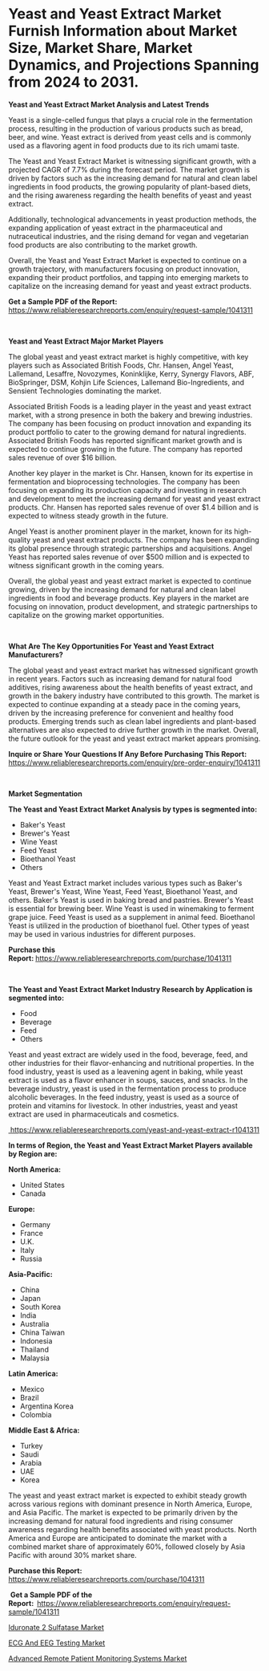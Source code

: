 <p><h1>Yeast and Yeast Extract Market Furnish Information about Market Size, Market Share, Market Dynamics, and Projections Spanning from 2024 to 2031.</h1></p><p><strong>Yeast and Yeast Extract Market Analysis and Latest Trends</strong></p>
<p><p>Yeast is a single-celled fungus that plays a crucial role in the fermentation process, resulting in the production of various products such as bread, beer, and wine. Yeast extract is derived from yeast cells and is commonly used as a flavoring agent in food products due to its rich umami taste.</p><p>The Yeast and Yeast Extract Market is witnessing significant growth, with a projected CAGR of 7.7% during the forecast period. The market growth is driven by factors such as the increasing demand for natural and clean label ingredients in food products, the growing popularity of plant-based diets, and the rising awareness regarding the health benefits of yeast and yeast extract.</p><p>Additionally, technological advancements in yeast production methods, the expanding application of yeast extract in the pharmaceutical and nutraceutical industries, and the rising demand for vegan and vegetarian food products are also contributing to the market growth.</p><p>Overall, the Yeast and Yeast Extract Market is expected to continue on a growth trajectory, with manufacturers focusing on product innovation, expanding their product portfolios, and tapping into emerging markets to capitalize on the increasing demand for yeast and yeast extract products.</p></p>
<p><strong>Get a Sample PDF of the Report:&nbsp;</strong> <a href="https://www.reliableresearchreports.com/enquiry/request-sample/1041311">https://www.reliableresearchreports.com/enquiry/request-sample/1041311</a></p>
<p>&nbsp;</p>
<p><strong>Yeast and Yeast Extract Major Market Players</strong></p>
<p><p>The global yeast and yeast extract market is highly competitive, with key players such as Associated British Foods, Chr. Hansen, Angel Yeast, Lallemand, Lesaffre, Novozymes, Koninklijke, Kerry, Synergy Flavors, ABF, BioSpringer, DSM, Kohjin Life Sciences, Lallemand Bio-Ingredients, and Sensient Technologies dominating the market.</p><p>Associated British Foods is a leading player in the yeast and yeast extract market, with a strong presence in both the bakery and brewing industries. The company has been focusing on product innovation and expanding its product portfolio to cater to the growing demand for natural ingredients. Associated British Foods has reported significant market growth and is expected to continue growing in the future. The company has reported sales revenue of over $16 billion.</p><p>Another key player in the market is Chr. Hansen, known for its expertise in fermentation and bioprocessing technologies. The company has been focusing on expanding its production capacity and investing in research and development to meet the increasing demand for yeast and yeast extract products. Chr. Hansen has reported sales revenue of over $1.4 billion and is expected to witness steady growth in the future.</p><p>Angel Yeast is another prominent player in the market, known for its high-quality yeast and yeast extract products. The company has been expanding its global presence through strategic partnerships and acquisitions. Angel Yeast has reported sales revenue of over $500 million and is expected to witness significant growth in the coming years.</p><p>Overall, the global yeast and yeast extract market is expected to continue growing, driven by the increasing demand for natural and clean label ingredients in food and beverage products. Key players in the market are focusing on innovation, product development, and strategic partnerships to capitalize on the growing market opportunities.</p></p>
<p>&nbsp;</p>
<p><strong>What Are The Key Opportunities For Yeast and Yeast Extract Manufacturers?</strong></p>
<p><p>The global yeast and yeast extract market has witnessed significant growth in recent years. Factors such as increasing demand for natural food additives, rising awareness about the health benefits of yeast extract, and growth in the bakery industry have contributed to this growth. The market is expected to continue expanding at a steady pace in the coming years, driven by the increasing preference for convenient and healthy food products. Emerging trends such as clean label ingredients and plant-based alternatives are also expected to drive further growth in the market. Overall, the future outlook for the yeast and yeast extract market appears promising.</p></p>
<p><strong>Inquire or Share Your Questions If Any Before Purchasing This Report:</strong> <a href="https://www.reliableresearchreports.com/enquiry/pre-order-enquiry/1041311">https://www.reliableresearchreports.com/enquiry/pre-order-enquiry/1041311</a></p>
<p>&nbsp;</p>
<p><strong>Market Segmentation</strong></p>
<p><strong>The Yeast and Yeast Extract Market Analysis by types is segmented into:</strong></p>
<p><ul><li>Baker's Yeast</li><li>Brewer's Yeast</li><li>Wine Yeast</li><li>Feed Yeast</li><li>Bioethanol Yeast</li><li>Others</li></ul></p>
<p><p>Yeast and Yeast Extract market includes various types such as Baker's Yeast, Brewer's Yeast, Wine Yeast, Feed Yeast, Bioethanol Yeast, and others. Baker's Yeast is used in baking bread and pastries. Brewer's Yeast is essential for brewing beer. Wine Yeast is used in winemaking to ferment grape juice. Feed Yeast is used as a supplement in animal feed. Bioethanol Yeast is utilized in the production of bioethanol fuel. Other types of yeast may be used in various industries for different purposes.</p></p>
<p><strong>Purchase this Report:&nbsp;</strong><a href="https://www.reliableresearchreports.com/purchase/1041311">https://www.reliableresearchreports.com/purchase/1041311</a></p>
<p>&nbsp;</p>
<p><strong>The Yeast and Yeast Extract Market Industry Research by Application is segmented into:</strong></p>
<p><ul><li>Food</li><li>Beverage</li><li>Feed</li><li>Others</li></ul></p>
<p><p>Yeast and yeast extract are widely used in the food, beverage, feed, and other industries for their flavor-enhancing and nutritional properties. In the food industry, yeast is used as a leavening agent in baking, while yeast extract is used as a flavor enhancer in soups, sauces, and snacks. In the beverage industry, yeast is used in the fermentation process to produce alcoholic beverages. In the feed industry, yeast is used as a source of protein and vitamins for livestock. In other industries, yeast and yeast extract are used in pharmaceuticals and cosmetics.</p></p>
<p><a href="https://www.reliableresearchreports.com/yeast-and-yeast-extract-r1041311">&nbsp;https://www.reliableresearchreports.com/yeast-and-yeast-extract-r1041311</a></p>
<p><strong>In terms of Region, the Yeast and Yeast Extract Market Players available by Region are:</strong></p>
<p>
    <p> <strong> North America: </strong>
        <ul>
            <li>United States</li>
            <li>Canada</li>
        </ul>
        </p> 
    <p> <strong> Europe: </strong>
        <ul>
            <li>Germany</li>
            <li>France</li>
            <li>U.K.</li>
            <li>Italy</li>
            <li>Russia</li>
        </ul>
        </p> 
    <p> <strong> Asia-Pacific: </strong>
        <ul>
            <li>China</li>
            <li>Japan</li>
            <li>South Korea</li>
            <li>India</li>
            <li>Australia</li>
            <li>China Taiwan</li>
            <li>Indonesia</li>
            <li>Thailand</li>
            <li>Malaysia</li>
        </ul>
        </p> 
    <p> <strong> Latin America: </strong>
        <ul>
            <li>Mexico</li>
            <li>Brazil</li>
            <li>Argentina Korea</li>
            <li>Colombia</li>
        </ul>
        </p> 
    <p> <strong> Middle East & Africa: </strong>
        <ul>
            <li>Turkey</li>
            <li>Saudi</li>
            <li>Arabia</li>
            <li>UAE</li>
            <li>Korea</li>
        </ul>
    </p>
    </p>
<p><p>The yeast and yeast extract market is expected to exhibit steady growth across various regions with dominant presence in North America, Europe, and Asia Pacific. The market is expected to be primarily driven by the increasing demand for natural food ingredients and rising consumer awareness regarding health benefits associated with yeast products. North America and Europe are anticipated to dominate the market with a combined market share of approximately 60%, followed closely by Asia Pacific with around 30% market share.</p></p>
<p><strong>Purchase this Report: </strong><a href="https://www.reliableresearchreports.com/purchase/1041311">https://www.reliableresearchreports.com/purchase/1041311</a></p>
<p>&nbsp;<strong>Get a Sample PDF of the Report:&nbsp;&nbsp;</strong><a href="https://www.reliableresearchreports.com/enquiry/request-sample/1041311">https://www.reliableresearchreports.com/enquiry/request-sample/1041311</a></p>
<p><strong></strong></p>
<p><p><a href="https://github.com/cecuraprangm/Market-Research-Report-List-3/blob/main/iduronate-2-sulfatase-market.md">Iduronate 2 Sulfatase Market</a></p><p><a href="https://github.com/ChiragRP21/Market-Research-Report-List-5/blob/main/ecg-and-eeg-testing-market.md">ECG And EEG Testing Market</a></p><p><a href="https://github.com/fiixsa/Market-Research-Report-List-3/blob/main/advanced-remote-patient-monitoring-systems-market.md">Advanced Remote Patient Monitoring Systems Market</a></p></p>